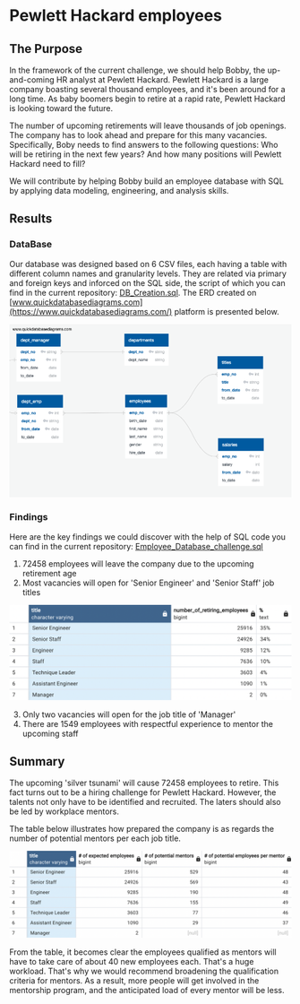 # Pewlett Hackard employees

## The Purpose
In the framework of the current challenge, we should help Bobby, the up-and-coming HR analyst at Pewlett Hackard. Pewlett Hackard is a large company boasting several thousand employees, and it's been around for a long time. As baby boomers begin to retire at a rapid rate, Pewlett Hackard is looking toward the future.

The number of upcoming retirements will leave thousands of job openings. The company has to look ahead and prepare for this many vacancies. Specifically, Boby needs to find answers to the following questions: Who will be retiring in the next few years? And how many positions will Pewlett Hackard need to fill?

We will contribute by helping Bobby build an employee database with SQL by applying data modeling, engineering, and analysis skills.

## Results
### DataBase
Our database was designed based on 6 CSV files, each having a table with different column names and granularity levels. They are related via primary and foreign keys and inforced on the SQL side, the script of which you can find in the current repository: [DB_Creation.sql](https://github.com/ArmineKhanan/Pewlett_Hackard_employees/blob/main/DB_Creation.sql). The ERD created on [www.quickdatabasediagrams.com](https://www.quickdatabasediagrams.com/) platform is presented below.

<img src="https://github.com/ArmineKhanan/Pewlett_Hackard_employees/blob/main/ERD.png" width="800" />

### Findings

Here are the key findings we could discover with the help of SQL code you can find in the current repository: [Employee_Database_challenge.sql](https://github.com/ArmineKhanan/Pewlett_Hackard_employees/blob/main/Employee_Database_challenge.sql)
1. 72458 employees will leave the company due to the upcoming retirement age
2. Most vacancies will open for 'Senior Engineer' and 'Senior Staff' job titles

<img src="https://github.com/ArmineKhanan/Pewlett_Hackard_employees/blob/main/How%20many%20roles%20will%20need%20to%20be%20filled.png" width="800" />

3. Only two vacancies will open for the job title of 'Manager'
4. There are 1549 employees with respectful experience to mentor the upcoming staff

## Summary

The upcoming 'silver tsunami' will cause 72458 employees to retire. This fact turns out to be a hiring challenge for Pewlett Hackard. However, the talents not only have to be identified and recruited. The laters should also be led by workplace mentors.

The table below illustrates how prepared the company is as regards the number of potential mentors per each job title.

<img src="https://github.com/ArmineKhanan/Pewlett_Hackard_employees/blob/main/Are%20there%20enough%20qualified%20employees.png" width="800" />

From the table, it becomes clear the employees qualified as mentors will have to take care of about 40 new employees each. That's a huge workload. That's why we would recommend broadening the qualification criteria for mentors. As a result, more people will get involved in the mentorship program, and the anticipated load of every mentor will be less.
